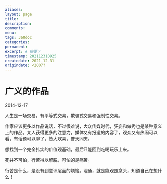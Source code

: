 ```yaml
---
aliases:
layout: page
title:
description:
comments:
menu:
tags: 360doc 
categories:
permanent: 
excerpt: # 摘要？
timestamp: 202112310925
createdate: 2021-12-31
origindate: <2007?
---
```



# 广义的作品

2014-12-17  

人生是一场交易，有平等式交易，欺骗式交易和强制性交易。

作家应该更多以作品说话，不过很难说，大众传媒时代，狂妄和做秀也是某种意义上的作品。某人获得更多的注意力，媒体又有报道的内容了，观众又有热闹可以看，有话题可以聊了，皆大欢喜，普天同庆。  
  
想找到一个完全扎实的价值观基础，最后只能回到吃喝玩乐上来。  
  
死并不可怕，行苦得以解脱，可怕的是痛苦。  
  
行苦是什么，是没有到意识层面的烦恼。理通，就是能观照念头，知道自己在想什么！